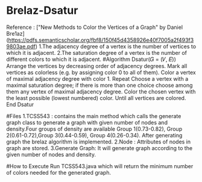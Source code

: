 # Brelaz-Dsatur
Reference : ["New Methods to Color the Vertices of a Graph" by Daniel Bre1az] (https://pdfs.semanticscholar.org/fbf8/150f45d4358926e40f7005a2f493f39803ae.pdf)
1.The adjacency degree of a vertex is the number of vertices to which it is adjacent.
2.The saturation degree of a vertex is the number of different colors to which it is adjacent.
#Algorithm
Dsatur(𝐺 = (𝑉, 𝐸))
Arrange the vertices by decreasing order of adjacency degrees.
Mark all vertices as colorless (e.g. by assigning color 0 to all of them).
Color a vertex of maximal adjacency degree with color 1.
Repeat
  Choose a vertex with a maximal saturation degree;
  if there is more than one choice choose among them any vertex of maximal adjacency degree.
  Color the chosen vertex with the least possible (lowest numbered) color.
Until all vertices are colored.
End Dsatur

#Files
1.TCSS543 : contains the main method which calls the generate graph class to generate a graph 
with given number of nodes and density.Four groups of density are available 
Group 1(0.73-0.82), Group 2(0.61-0.72),Group 3(0.44-0.59), Group 4(0.26-0.34). After generating graph
the brelaz algorithm is implemented.
2.Node : Attributes of nodes in graph are stored.
3.Generate Graph: It will generate graph according to the given number of nodes and density.

#How to Execute
Run TCSS543.java which will return the minimum number of colors needed for the generated graph.
